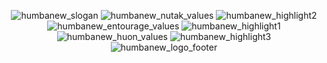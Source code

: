 <div align=center>

![humbanew_slogan](https://user-images.githubusercontent.com/59739253/210283468-6c08e7b5-64d6-4efb-ad39-bd76d2b918b6.png)
![humbanew_nutak_values](https://user-images.githubusercontent.com/59739253/210283507-e46c4a25-1dad-4425-92ef-4a1d784d1710.png)
![humbanew_highlight2](https://user-images.githubusercontent.com/59739253/210283562-411467b4-ca96-4e07-8092-2d4a91fc06e1.png)
![humbanew_entourage_values](https://user-images.githubusercontent.com/59739253/210283556-8e2b479e-2874-48a0-b56e-d8f20f70d159.png)
![humbanew_highlight1](https://user-images.githubusercontent.com/59739253/210283530-8fc3688a-1062-4192-9ea2-524b667a52ac.png)
![humbanew_huon_values](https://user-images.githubusercontent.com/59739253/210283617-3d4146c5-63cb-435d-b118-67066d6ce1b2.png)
![humbanew_highlight3](https://user-images.githubusercontent.com/59739253/210283618-d849952b-fe31-4347-adb0-e3863d94f0a5.png)
![humbanew_logo_footer](https://user-images.githubusercontent.com/59739253/210283620-96bfc0e6-ed15-4247-a4cc-515858e3292d.png)

</div>
